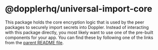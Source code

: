 # @dopplerhq/universal-import-core

This package holds the core encryption logic that is used by the peer packages to securely import
secrets into Doppler. Instead of interacting with this package directly, you most likely want to
use one of the pre-built components for your app. You can find these by following one of the links
from the [parent README file](../).
